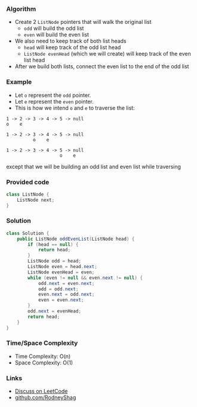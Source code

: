 ### Algorithm

- Create 2 `ListNode` pointers that will walk the original list
  -  `odd` will build the  odd list
  - `even` will build the even list
- We also need to keep track of both list heads
  - `head` will keep track of the odd list head
  - `ListNode evenHead` (which we will create) will keep track of the even list head
- After we build both lists, connect the even list to the end of the odd list

### Example

- Let `o` represent the  `odd` pointer.
- Let `e` represent the `even` pointer.
- This is how we intend `o` and `e` to traverse the list:

```
1 -> 2 -> 3 -> 4 -> 5 -> null
o    e

1 -> 2 -> 3 -> 4 -> 5 -> null
          o    e

1 -> 2 -> 3 -> 4 -> 5 -> null
                    o    e
```

except that we will be building an odd list and even list while traversing

### Provided code

```java
class ListNode {
    ListNode next;
}
```

### Solution

```java
class Solution {
    public ListNode oddEvenList(ListNode head) {
        if (head == null) {
            return head;
        }
        ListNode odd = head;
        ListNode even = head.next;
        ListNode evenHead = even;
        while (even != null && even.next != null) {
            odd.next = even.next;
            odd = odd.next;
            even.next = odd.next;
            even = even.next;
        }
        odd.next = evenHead;
        return head;
    }
}
```

### Time/Space Complexity

-  Time Complexity: O(n)
- Space Complexity: O(1)

### Links

- [Discuss on LeetCode](https://leetcode.com/problems/odd-even-linked-list/discuss/465054)
- [github.com/RodneyShag](https://github.com/RodneyShag)
